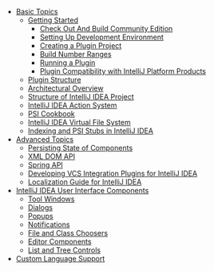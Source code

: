 <!-- 
    Similar to GitBook SUMMARY.md - https://github.com/GitbookIO/gitbook#summarymd,
    but list items without links will not be included in the table of contents.
    Also you can use HTML-comments.
-->

* [Basic Topics](basic_topics.html)
    * [Getting Started](getting_started.html)
        * [Check Out And Build Community Edition](checkout_and_build_community.html)
        * [Setting Up Development Environment](setting_up_environment.html)
        * [Creating a Plugin Project](creating_plugin_project.html)
        * [Build Number Ranges](build_number_ranges.html)
        * [Running a Plugin](running_plugin.html)
        * [Plugin Compatibility with IntelliJ Platform Products](plugin_compatibility.html)
    * [Plugin Structure](plugin_structure.html)
    * [Architectural Overview](architectural_overview.html)
    * [Structure of IntelliJ IDEA Project](project_structure.html)
    * [IntelliJ IDEA Action System](action_system.html)
    * [PSI Cookbook](psi_cookbook.html)
    * [IntelliJ IDEA Virtual File System](intellij_vfs.html)
    * [Indexing and PSI Stubs in IntelliJ IDEA](indexing_and_psi_stubs.html)
* [Advanced Topics](advanced_topics.html)
    * [Persisting State of Components](persisting_state.html)
    * [XML DOM API](xml_dom_api.html)
    * [Spring API](spring_api.html)
    * [Developing VCS Integration Plugins for IntelliJ IDEA](vcs_integration_for_plugins.html)
    * [Localization Guide for IntelliJ IDEA](localization_guide.html)
* [IntelliJ IDEA User Interface Components](ui_components.html)
    * [Tool Windows](tool_windows.html)
    * [Dialogs](dialog_wrapper.html)
    * [Popups](popups.html)
    * [Notifications](notifications.html)
    * [File and Class Choosers](file_and_class_choosers.html)
    * [Editor Components](editor_components.html)
    * [List and Tree Controls](lists_and_trees.html)
* [Custom Language Support](custom_language_support.html)


